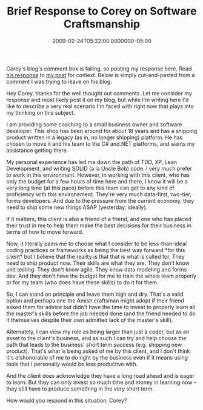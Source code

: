 ﻿---
title: Brief Response to Corey on Software Craftsmanship
date: "2009-02-24T05:22:00.0000000-05:00"
description: Corey's blog's comment box is failing, so posting my response here.
featuredImage: img/brief-response-to-corey-on-software-craftsmanship-featured.png
---

Corey's blog's comment box is failing, so posting my response here. Read [his response](http://programmingtour.blogspot.com/2009/02/re-software-craftsmanship-dogma-and.html) to [my post](/craftsmanship-quality-dogma-and-pragmatism) for context. Below is simply cut-and-pasted from a comment I was trying to leave on his blog:

Hey Corey, thanks for the well thought out comments. Let me consider my response and most likely post it on my blog, but while I'm writing here I'd like to describe a very real scenario I'm faced with right now that plays into my thinking on this subject.

I am providing some coaching to a small business owner and software developer. This shop has been around for about 18 years and has a shipping product written in a legacy (as in, no longer shipping) platform. He has chosen to move it and his team to the C# and.NET platforms, and wants my assistance getting there.

My personal experience has led me down the path of TDD, XP, Lean Development, and writing SOLID (a la Uncle Bob) code. I very much prefer to work in this environment. However, in working with this client, who has only the budget for a few hours of time here and there, I know it will be a very long time (at this pace) before this team can get to any kind of proficiency with this environement. They're very much data-first, two-tier, forms developers. And due to the pressure from the current economy, they need to ship some new things ASAP (yesterday, ideally).

If it matters, this client is also a friend of a friend, and one who has placed their trust in me to help them make the best decisions for their business in terms of how to move forward.

Now, it literally pains me to choose what I consider to be less-than-ideal coding practices or frameworks as being the best way forward \*for this client\* but I believe that the reality is that that is what is called for. They need to ship product now. Their skills are what they are. They don't know unit testing. They don't know agile. They know data modeling and forms dev. And they don't have the budget for me to train the whole team properly or for my team (who does have these skills) to do it for them.

So, I can stand on principle and leave them high and dry. That's a valid option and perhaps one the Amish craftsman might adopt if their friend asked them for advice but didn't have the time to invest to properly learn all the master's skills before the job needed done (and the friend needed to do it themselves despite their own admitted lack of the master's skill).

Alternately, I can view my role as being larger than just a coder, but as an asset to the client's business, and as such I can try and help choose the path that leads to the business' short term success (e.g. shipping new product). That's what is being asked of me by this client, and I don't think it's dishonorable of me to do right by the business even if it means using tools that I personally would be less productive with.

And the client does acknowledge they have a long road ahead and is eager to learn. But they can only invest so much time and money in learning now – they still have to produce something in the very short term.

How would you respond in this situation, Corey?

